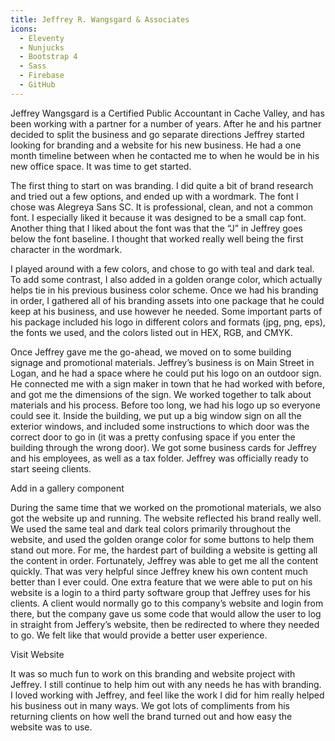 ```yaml
---
title: Jeffrey R. Wangsgard & Associates
icons: 
  - Eleventy
  - Nunjucks
  - Bootstrap 4
  - Sass
  - Firebase
  - GitHub
---
```


Jeffrey Wangsgard is a Certified Public Accountant in Cache Valley, and has been working with a partner for a number of years. After he and his partner decided to split the business and go separate directions Jeffrey started looking for branding and a website for his new business. He had a one month timeline between when he contacted me to when he would be in his new office space. It was time to get started.

The first thing to start on was branding. I did quite a bit of brand research and tried out a few options, and ended up with a wordmark. The font I chose was Alegreya Sans SC. It is professional, clean, and not a common font. I especially liked it because it was designed to be a small cap font. Another thing that I liked about the font was that the “J” in Jeffrey goes below the font baseline. I thought that worked really well being the first character in the wordmark.

<content-img src="/img/projects/jrwcpatax/JRW-wordmarks.png"></content-img>

I played around with a few colors, and chose to go with teal and dark teal. To add some contrast, I also added in a golden orange color, which actually helps tie in his previous business color scheme. Once we had his branding in order, I gathered all of his branding assets into one package that he could keep at his business, and use however he needed. Some important parts of his package included his logo in different colors and formats (jpg, png, eps), the fonts we used, and the colors listed out in HEX, RGB, and CMYK.

<content-img src="/img/projects/jrwcpatax/JRW-colors.png"></content-img>

Once Jeffrey gave me the go-ahead, we moved on to some building signage and promotional materials. Jeffrey’s business is on Main Street in Logan, and he had a space where he could put his logo on an outdoor sign. He connected me with a sign maker in town that he had worked with before, and got me the dimensions of the sign. We worked together to talk about materials and his process. Before too long, we had his logo up so everyone could see it. Inside the building, we put up a big window sign on all the exterior windows, and included some instructions to which door was the correct door to go in (it was a pretty confusing space if you enter the building through the wrong door). We got some business cards for Jeffrey and his employees, as well as a tax folder. Jeffrey was officially ready to start seeing clients.

<dev-note>Add in a gallery component</dev-note>

During the same time that we worked on the promotional materials, we also got the website up and running. The website reflected his brand really well. We used the same teal and dark teal colors primarily throughout the website, and used the golden orange color for some buttons to help them stand out more. For me, the hardest part of building a website is getting all the content in order. Fortunately, Jeffrey was able to get me all the content quickly. That was very helpful since Jeffrey knew his own content much better than I ever could. One extra feature that we were able to put on his website is a login to a third party software group that Jeffrey uses for his clients. A client would normally go to this company’s website and login from there, but the company gave us some code that would allow the user to log in straight from Jeffery’s website, then be redirected to where they needed to go. We felt like that would provide a better user experience.

<content-img src="/img/projects/jrwcpatax/JRW-screenshot.png"></content-img>

<content-btn href="https://jrwcpatax.com/">Visit Website</content-btn>

It was so much fun to work on this branding and website project with Jeffrey. I still continue to help him out with any needs he has with branding. I loved working with Jeffrey, and feel like the work I did for him really helped his business out in many ways. We got lots of compliments from his returning clients on how well the brand turned out and how easy the website was to use.